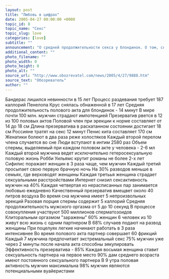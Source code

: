 ```yaml
---
layout: post
title: "Любовь в цифрах"
date: 2005-04-27 00:00:00 +0000
topic_id: 8
topic_name: "Секс"
topic_slug: love
categories: [love]
subtitle: ""
announcement: "О средней продолжительности секса у блондинок. О том, сколько воздуха вмещает качественный презерватив и как часто рвётся некачественный. О калорийности разовой порции спермы."
additional_content: ""
photo_filename: ""
photo_width: 0
photo_height: 0
photo_alt: ""
source_url: "http://www.obozrevatel.com/news/2005/4/27/9888.htm"
source_text: "Обозреватель"
author: ""
---
```

Бандерас лишился невинности в 15 лет
Процесс раздевания требует 187 каллорий
Пенелопа Крус снялась обнаженной в 17 лет
Средняя продолжительность полового акта для блондинок - 14 минут
В мире почти 100 млн. мужчин страдают импотенцией
Презерватив рвется в 12 из 100 половых актов
Половой член при эрекции к норме составляет от 14 до 18 см
Длина презерватива в раскатанном состоянии достигает 18 см
Россияне тратят на секс 12 минут
Пенис кита составляет 170 см
Женатики болеют в два раза реже холостяков
Каждый второй перелом члена случается во сне
Люди вступают в интим 2580 раз
Объем спермы, выделяемый при каждом половом акте у человека - 2-6 мл
Каждый второй мужчина ведет исключительно гетеросексуальную половую жизнь
Робби Уильямс крутит романы не более 2-х лет
Сифилис поражает женщин в 3 раза чаще, чем мужчин
Каждый третий просыпает свою первую брачную ночь
На 30% разводов меньше в семьях, где верховодят женщины
Каждая третьья женщина страдает сексуальными расстройствами
Интернет снизил сексактивность мужчин на 40%
Каждая четвертая из нерасписанных пар занимается любовью ежедневно
Качественный презерватив вмещвет около 40 литров воздуха
Во время сна мужчина имеет 5 непроизвольных эрекций
Разовая порция спермы содержит 5 каллорий
Средняя продолжительность мужского оргазма от 5 до 10 секунд
В процессе совокупления участвуют 500 миллионов сперматозоидов
Клиторальным оргазмом "заражены" 60% женщин
6 человек из 10 живут всю жизнь с одним партнером
В 68% случаев подают на развод женщины
При поцелуях легкие начинают работать в 3 раза интенсивнее
Во время полового акта партнер совершает 60 фрикций
Каждый 7 мужчина предпочитает экстремальный секс
75% мужчин уже через 2 минуты после начала акта способны эякулировать
Эффективность презерватива - 85%
Каждая восьмая женщина ставит сексуальность партнера на первое место
90% дам среднего возраста имеют постоянного сексуального партнера
В 9 утра половая активность мужчин максимальна
98% мужчин являются потенциальными вуайеристами
